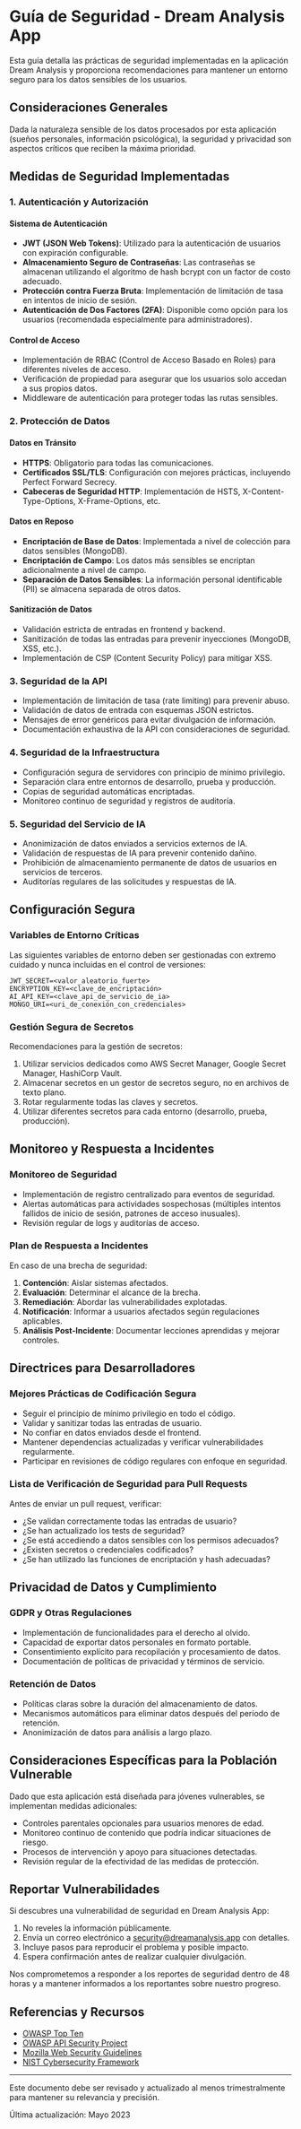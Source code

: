 # Guía de Seguridad - Dream Analysis App

Esta guía detalla las prácticas de seguridad implementadas en la aplicación Dream Analysis y proporciona recomendaciones para mantener un entorno seguro para los datos sensibles de los usuarios.

## Consideraciones Generales

Dada la naturaleza sensible de los datos procesados por esta aplicación (sueños personales, información psicológica), la seguridad y privacidad son aspectos críticos que reciben la máxima prioridad.

## Medidas de Seguridad Implementadas

### 1. Autenticación y Autorización

#### Sistema de Autenticación

- **JWT (JSON Web Tokens)**: Utilizado para la autenticación de usuarios con expiración configurable.
- **Almacenamiento Seguro de Contraseñas**: Las contraseñas se almacenan utilizando el algoritmo de hash bcrypt con un factor de costo adecuado.
- **Protección contra Fuerza Bruta**: Implementación de limitación de tasa en intentos de inicio de sesión.
- **Autenticación de Dos Factores (2FA)**: Disponible como opción para los usuarios (recomendada especialmente para administradores).

#### Control de Acceso

- Implementación de RBAC (Control de Acceso Basado en Roles) para diferentes niveles de acceso.
- Verificación de propiedad para asegurar que los usuarios solo accedan a sus propios datos.
- Middleware de autenticación para proteger todas las rutas sensibles.

### 2. Protección de Datos

#### Datos en Tránsito

- **HTTPS**: Obligatorio para todas las comunicaciones.
- **Certificados SSL/TLS**: Configuración con mejores prácticas, incluyendo Perfect Forward Secrecy.
- **Cabeceras de Seguridad HTTP**: Implementación de HSTS, X-Content-Type-Options, X-Frame-Options, etc.

#### Datos en Reposo

- **Encriptación de Base de Datos**: Implementada a nivel de colección para datos sensibles (MongoDB).
- **Encriptación de Campo**: Los datos más sensibles se encriptan adicionalmente a nivel de campo.
- **Separación de Datos Sensibles**: La información personal identificable (PII) se almacena separada de otros datos.

#### Sanitización de Datos

- Validación estricta de entradas en frontend y backend.
- Sanitización de todas las entradas para prevenir inyecciones (MongoDB, XSS, etc.).
- Implementación de CSP (Content Security Policy) para mitigar XSS.

### 3. Seguridad de la API

- Implementación de limitación de tasa (rate limiting) para prevenir abuso.
- Validación de datos de entrada con esquemas JSON estrictos.
- Mensajes de error genéricos para evitar divulgación de información.
- Documentación exhaustiva de la API con consideraciones de seguridad.

### 4. Seguridad de la Infraestructura

- Configuración segura de servidores con principio de mínimo privilegio.
- Separación clara entre entornos de desarrollo, prueba y producción.
- Copias de seguridad automáticas encriptadas.
- Monitoreo continuo de seguridad y registros de auditoría.

### 5. Seguridad del Servicio de IA

- Anonimización de datos enviados a servicios externos de IA.
- Validación de respuestas de IA para prevenir contenido dañino.
- Prohibición de almacenamiento permanente de datos de usuarios en servicios de terceros.
- Auditorías regulares de las solicitudes y respuestas de IA.

## Configuración Segura

### Variables de Entorno Críticas

Las siguientes variables de entorno deben ser gestionadas con extremo cuidado y nunca incluidas en el control de versiones:

```
JWT_SECRET=<valor_aleatorio_fuerte>
ENCRYPTION_KEY=<clave_de_encriptación>
AI_API_KEY=<clave_api_de_servicio_de_ia>
MONGO_URI=<uri_de_conexión_con_credenciales>
```

### Gestión Segura de Secretos

Recomendaciones para la gestión de secretos:

1. Utilizar servicios dedicados como AWS Secret Manager, Google Secret Manager, HashiCorp Vault.
2. Almacenar secretos en un gestor de secretos seguro, no en archivos de texto plano.
3. Rotar regularmente todas las claves y secretos.
4. Utilizar diferentes secretos para cada entorno (desarrollo, prueba, producción).

## Monitoreo y Respuesta a Incidentes

### Monitoreo de Seguridad

- Implementación de registro centralizado para eventos de seguridad.
- Alertas automáticas para actividades sospechosas (múltiples intentos fallidos de inicio de sesión, patrones de acceso inusuales).
- Revisión regular de logs y auditorías de acceso.

### Plan de Respuesta a Incidentes

En caso de una brecha de seguridad:

1. **Contención**: Aislar sistemas afectados.
2. **Evaluación**: Determinar el alcance de la brecha.
3. **Remediación**: Abordar las vulnerabilidades explotadas.
4. **Notificación**: Informar a usuarios afectados según regulaciones aplicables.
5. **Análisis Post-Incidente**: Documentar lecciones aprendidas y mejorar controles.

## Directrices para Desarrolladores

### Mejores Prácticas de Codificación Segura

- Seguir el principio de mínimo privilegio en todo el código.
- Validar y sanitizar todas las entradas de usuario.
- No confiar en datos enviados desde el frontend.
- Mantener dependencias actualizadas y verificar vulnerabilidades regularmente.
- Participar en revisiones de código regulares con enfoque en seguridad.

### Lista de Verificación de Seguridad para Pull Requests

Antes de enviar un pull request, verificar:

- ¿Se validan correctamente todas las entradas de usuario?
- ¿Se han actualizado los tests de seguridad?
- ¿Se está accediendo a datos sensibles con los permisos adecuados?
- ¿Existen secretos o credenciales codificados?
- ¿Se han utilizado las funciones de encriptación y hash adecuadas?

## Privacidad de Datos y Cumplimiento

### GDPR y Otras Regulaciones

- Implementación de funcionalidades para el derecho al olvido.
- Capacidad de exportar datos personales en formato portable.
- Consentimiento explícito para recopilación y procesamiento de datos.
- Documentación de políticas de privacidad y términos de servicio.

### Retención de Datos

- Políticas claras sobre la duración del almacenamiento de datos.
- Mecanismos automáticos para eliminar datos después del período de retención.
- Anonimización de datos para análisis a largo plazo.

## Consideraciones Específicas para la Población Vulnerable

Dado que esta aplicación está diseñada para jóvenes vulnerables, se implementan medidas adicionales:

- Controles parentales opcionales para usuarios menores de edad.
- Monitoreo continuo de contenido que podría indicar situaciones de riesgo.
- Procesos de intervención y apoyo para situaciones detectadas.
- Revisión regular de la efectividad de las medidas de protección.

## Reportar Vulnerabilidades

Si descubres una vulnerabilidad de seguridad en Dream Analysis App:

1. No reveles la información públicamente.
2. Envía un correo electrónico a security@dreamanalysis.app con detalles.
3. Incluye pasos para reproducir el problema y posible impacto.
4. Espera confirmación antes de realizar cualquier divulgación.

Nos comprometemos a responder a los reportes de seguridad dentro de 48 horas y a mantener informados a los reportantes sobre nuestro progreso.

## Referencias y Recursos

- [OWASP Top Ten](https://owasp.org/www-project-top-ten/)
- [OWASP API Security Project](https://owasp.org/www-project-api-security/)
- [Mozilla Web Security Guidelines](https://infosec.mozilla.org/guidelines/web_security)
- [NIST Cybersecurity Framework](https://www.nist.gov/cyberframework)

---

Este documento debe ser revisado y actualizado al menos trimestralmente para mantener su relevancia y precisión.

Última actualización: Mayo 2023